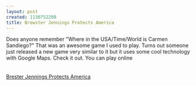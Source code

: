 ```yaml
--- 
layout: post
created: 1130752200
title: Brewster Jennings Protects America
---
```

Does anyone remember "Where in the USA/Time/World is Carmen Sandiego?"  That was an awesome game I used to play.  Turns out someone just released a new game very similar to it but it uses some cool technology with Google Maps.  Check it out.  You can play online<br /><br /><a href="http://www.brewsterjennings.com/"><br />Brester Jennings Protects America</a>
